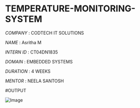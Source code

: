# TEMPERATURE-MONITORING-SYSTEM

*COMPANY* : CODTECH IT SOLUTIONS

*NAME* :   Asritha M

*INTERN ID* : CT04DN1835

*DOMAIN* : EMBEDDED SYSTEMS

*DURATION* : 4 WEEKS

*MENTOR* : NEELA SANTOSH

#OUTPUT

![Image](https://github.com/user-attachments/assets/c7999539-e463-42d0-8f55-07cb6f4ca27e)
